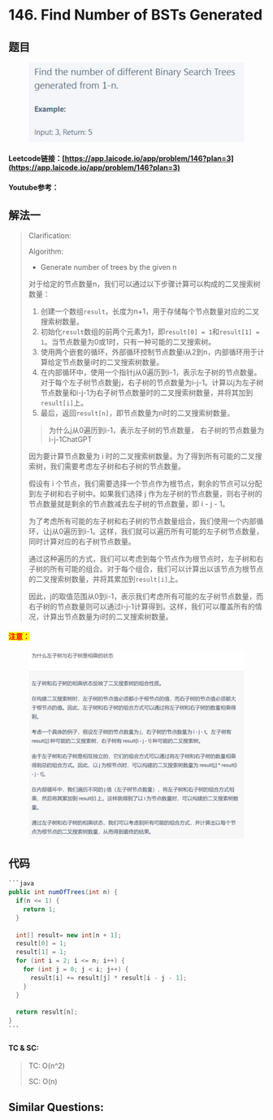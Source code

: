 # 146. Find Number of BSTs Generated

## 题目

<figure><img src="../../.gitbook/assets/image (4) (7).png" alt=""><figcaption></figcaption></figure>

#### Leetcode链接：[https://app.laicode.io/app/problem/146?plan=3](https://app.laicode.io/app/problem/146?plan=3)

#### Youtube参考：

## 解法一

> Clarification:&#x20;
>
> Algorithm:&#x20;
>
> * Generate number of trees by the given n
>
> 对于给定的节点数量n，我们可以通过以下步骤计算可以构成的二叉搜索树数量：
>
> 1. 创建一个数组`result`，长度为n+1，用于存储每个节点数量对应的二叉搜索树数量。
> 2. 初始化`result`数组的前两个元素为1，即`result[0] = 1`和`result[1] = 1`。当节点数量为0或1时，只有一种可能的二叉搜索树。
> 3. 使用两个嵌套的循环，外部循环控制节点数量i从2到n，内部循环用于计算给定节点数量i时的二叉搜索树数量。
> 4. 在内部循环中，使用一个指针j从0遍历到i-1，表示左子树的节点数量。对于每个左子树节点数量j，右子树的节点数量为i-j-1。计算以j为左子树节点数量和i-j-1为右子树节点数量时的二叉搜索树数量，并将其加到`result[i]`上。
> 5. 最后，返回`result[n]`，即节点数量为n时的二叉搜索树数量。
>
>
>
> > 为什么j从0遍历到i-1，表示左子树的节点数量， 右子树的节点数量为i-j-1ChatGPT
>
> 因为要计算节点数量为 i 时的二叉搜索树数量。为了得到所有可能的二叉搜索树，我们需要考虑左子树和右子树的节点数量。
>
> 假设有 i 个节点，我们需要选择一个节点作为根节点，剩余的节点可以分配到左子树和右子树中。如果我们选择 j 作为左子树的节点数量，则右子树的节点数量就是剩余的节点数减去左子树的节点数量，即 i - j - 1。
>
> 为了考虑所有可能的左子树和右子树的节点数量组合，我们使用一个内部循环，让j从0遍历到i-1。这样，我们就可以遍历所有可能的左子树节点数量，同时计算对应的右子树节点数量。
>
> 通过这种遍历的方式，我们可以考虑到每个节点作为根节点时，左子树和右子树的所有可能的组合。对于每个组合，我们可以计算出以该节点为根节点的二叉搜索树数量，并将其累加到`result[i]`上。
>
> 因此，j的取值范围从0到i-1，表示我们考虑所有可能的左子树节点数量，而右子树的节点数量则可以通过i-j-1计算得到。这样，我们可以覆盖所有的情况，计算出节点数量为i时的二叉搜索树数量。

#### <mark style="color:red;">注意：</mark>

<figure><img src="../../.gitbook/assets/image (2).png" alt=""><figcaption></figcaption></figure>

## 代码

````java
```java
public int numOfTrees(int n) {
  if(n <= 1) {
    return 1;
  }

  int[] result= new int[n + 1];
  result[0] = 1;
  result[1] = 1;
  for (int i = 2; i <= n; i++) {
    for (int j = 0; j < i; j++) {
      result[i] += result[j] * result[i - j - 1];
    }
  }
  
  return result[n];
}
```
````

#### TC & SC:&#x20;

> TC: O(n^2)
>
> SC: O(n)

## **Similar Questions:**&#x20;
